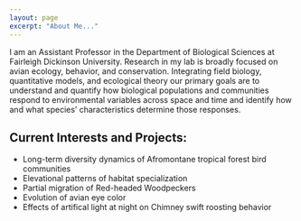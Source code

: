 ```yaml
---
layout: page
excerpt: "About Me..."
---
```


I am an Assistant Professor in the Department of Biological Sciences at Fairleigh Dickinson University. Research in my lab is broadly focused on avian ecology, behavior, and conservation. Integrating field biology, quantitative models, and ecological theory our primary goals are to understand and quantify how biological populations and communities respond to environmental variables across space and time and identify how and what species’ characteristics determine those responses.

## Current Interests and Projects:

- Long-term diversity dynamics of Afromontane tropical forest bird communities
- Elevational patterns of habitat specialization
- Partial migration of Red-headed Woodpeckers
- Evolution of avian eye color
- Effects of artifical light at night on Chimney swift roosting behavior
